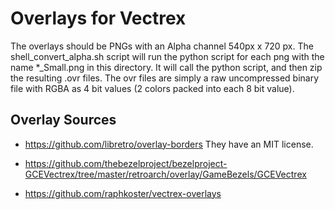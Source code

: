 
# Overlays for Vectrex

The overlays should be PNGs with an Alpha channel  540px x 720 px.  The shell_convert_alpha.sh script will run the python script for each png with the name *_Small.png in this directory. It will call the python script, and then zip the resulting .ovr files.  The ovr files are simply a raw uncompressed binary file with RGBA as 4 bit values (2 colors packed into each 8 bit value). 


## Overlay Sources

* https://github.com/libretro/overlay-borders
They have an MIT license.

* https://github.com/thebezelproject/bezelproject-GCEVectrex/tree/master/retroarch/overlay/GameBezels/GCEVectrex

* https://github.com/raphkoster/vectrex-overlays




